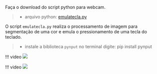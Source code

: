 


Faça o download do script python para webcam.


> - arquivo python: [emulatecla.py](emulatecla.py)


O script ``emulatecla.py`` realiza o processamento de imagem para segmentação de uma cor e emula o pressionamento de uma tecla do teclado. 

> - instale a biblioteca ``pynput`` no terminal digite: pip install pynput

!!! video
    ![](https://youtu.be/LEsDMKGUx5I)

!!! video
    ![](https://youtu.be/0pjg606_eWg)